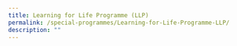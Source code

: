 ```yaml
---
title: Learning for Life Programme (LLP)
permalink: /special-programmes/Learning-for-Life-Programme-LLP/
description: ""
---
```

